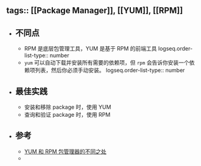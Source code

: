 tags:: [[Package Manager]], [[YUM]], [[RPM]]
---

- ## 不同点
	- RPM 是底层包管理工具，YUM 是基于 RPM 的前端工具
	  logseq.order-list-type:: number
	- `yum` 可以自动下载并安装所有需要的依赖项，但 `rpm` 会告诉你安装一个依赖项列表，然后你必须手动安装。
	  logseq.order-list-type:: number
- ## 最佳实践
	- 安装和移除 package 时，使用 YUM
	- 查询和验证 package 时，使用 RPM
- ## 参考
	- [YUM 和 RPM 包管理器的不同之处](https://linux.cn/article-12170-1.html)
	-